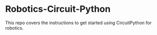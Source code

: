 # Robotics-Circuit-Python
This repo covers the instructions to get started using CircuitPython for robotics.
